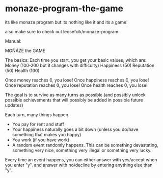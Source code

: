 # monaze-program-the-game
its like monaze program but its nothing like it and its a game!

also make sure to check out leosefcik/monaze-program

Manual:

MOŇÁZE
the
GAME

The basics:
Each time you start, you get your basic values, which are:
Money (100-200 but it changes with difficulty)
Happiness (50)
Reputation (50)
Health (100)

Once money reaches 0, you lose!
Once happiness reaches 0, you lose!
Once reputation reaches 0, you lose!
Once health reaches 0, you lose!

The goal is to survive as many turns as possible (and possibly unlock possible achievements that will possibly be added in possible future updates)

Each turn, many things happen.
- You pay for rent and stuff
- Your happiness naturally goes a bit down (unless you do/have something that makes you happy)
- You work (if you have work)
- A random event randomly happens. This can be something devastating, something very nice, something very illegal or something very lucky.

Every time an event happens, you can either answer with yes/accept when you enter "y", and answer with no/decline by entering anything else than "y".
